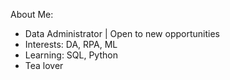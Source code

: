 About Me:

- Data Administrator | Open to new opportunities
- Interests: DA, RPA, ML
- Learning: SQL, Python
- Tea lover

